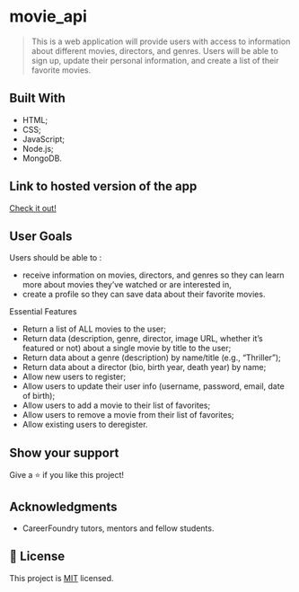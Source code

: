 # movie_api

> This is a web application will provide users with access to information about different movies, directors, and genres. Users will be able to sign up, update their personal information, and create a list of their favorite movies.

## Built With

- HTML;
- CSS;
- JavaScript;
- Node.js;
- MongoDB.

## Link to hosted version of the app
<a href="https://lynnflix.herokuapp.com/" target="_blank"> Check it out!</a>

## User Goals
Users should be able to :
- receive information on movies, directors, and genres so they can learn more about movies they’ve watched or are interested in,
- create a profile so they can save data about their favorite movies.

Essential Features
- Return a list of ALL movies to the user;
- Return data (description, genre, director, image URL, whether it’s featured or not) about a
single movie by title to the user;
- Return data about a genre (description) by name/title (e.g., “Thriller”);
- Return data about a director (bio, birth year, death year) by name;
- Allow new users to register;
- Allow users to update their user info (username, password, email, date of birth);
- Allow users to add a movie to their list of favorites;
- Allow users to remove a movie from their list of favorites;
- Allow existing users to deregister.

## Show your support

Give a ⭐️ if you like this project!

## Acknowledgments

- CareerFoundry tutors, mentors and fellow students.

## 📝 License

This project is [MIT](./LICENSE) licensed.

